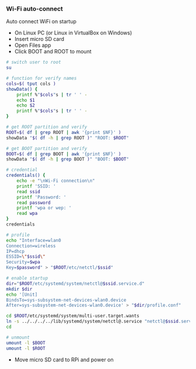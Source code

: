### Wi-Fi auto-connect
Auto connect WiFi on startup
- On Linux PC (or Linux in VirtualBox on Windows)
- Insert micro SD card
- Open Files app
- Click BOOT and ROOT to mount
```sh
# switch user to root
su

# function for verify names
cols=$( tput cols )
showData() {
    printf %"$cols"s | tr ' ' -
    echo $1
    echo $2
    printf %"$cols"s | tr ' ' -
}

# get ROOT partition and verify
ROOT=$( df | grep ROOT | awk '{print $NF}' )
showData "$( df -h | grep ROOT )" "ROOT: $ROOT"

# get BOOT partition and verify
BOOT=$( df | grep BOOT | awk '{print $NF}' )
showData "$( df -h | grep BOOT )" "BOOT: $BOOT"

# credential
credentials() {
    echo -e "\nWi-Fi connection\n"
    printf 'SSID: '
    read ssid
    printf 'Password: '
    read password
    printf 'wpa or wep: '
    read wpa
}
credentials

# profile
echo "Interface=wlan0
Connection=wireless
IP=dhcp
ESSID=\"$ssid\"
Security=$wpa
Key=$password" > "$ROOT/etc/netctl/$ssid"

# enable startup
dir="$ROOT/etc/systemd/system/netctl@$ssid.service.d"
mkdir $dir
echo '[Unit]
BindsTo=sys-subsystem-net-devices-wlan0.device
After=sys-subsystem-net-devices-wlan0.device' > "$dir/profile.conf"

cd $ROOT/etc/systemd/system/multi-user.target.wants
ln -s ../../../../lib/systemd/system/netctl@.service "netctl@$ssid.service"
cd

# unmount
umount -l $BOOT
umount -l $ROOT
```
- Move micro SD card to RPi and power on
